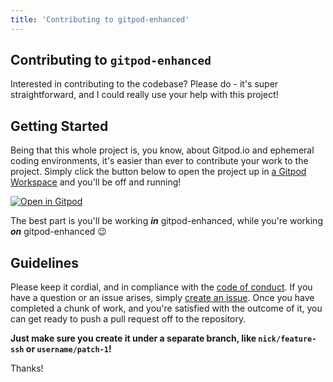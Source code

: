```yaml
---
title: 'Contributing to gitpod-enhanced'
---
```


## Contributing to `gitpod-enhanced`

Interested in contributing to the codebase? Please do - it's super straightforward, and I could really use your help
with this project!

## Getting Started

Being that this whole project is, you know, about Gitpod.io and ephemeral coding environments, it's easier than ever to
contribute your work to the project. Simply click the button below to open the project up in
[a Gitpod Workspace](https://gitpod.io) and you'll be off and running!

[![Open in Gitpod](https://gitpod.io/button/open-in-gitpod.svg)](https://gitpod.io/#https://github.com/xsre/xsrepod)

The best part is you'll be working **_in_** gitpod-enhanced, while you're working **_on_** gitpod-enhanced :wink:

## Guidelines

Please keep it cordial, and in compliance with the [code of conduct](./conduct). If you have a question or an issue
arises, simply [create an issue](https://github.com/xsre/xsrepod/issues). Once you have completed a chunk
of work, and you're satisfied with the outcome of it, you can get ready to push a pull request off to the repository.

**Just make sure you create it under a separate branch, like `nick/feature-ssh` or `username/patch-1`!**

Thanks!
